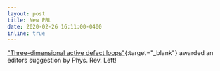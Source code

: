```yaml
---
layout: post
title: New PRL 
date: 2020-02-26 16:11:00-0400
inline: true 
---
```

["Three-dimensional active defect loops"](https://link.aps.org/doi/10.1103/PhysRevLett.124.088001){:target="\_blank"} awarded an editors suggestion by Phys. Rev. Lett!


